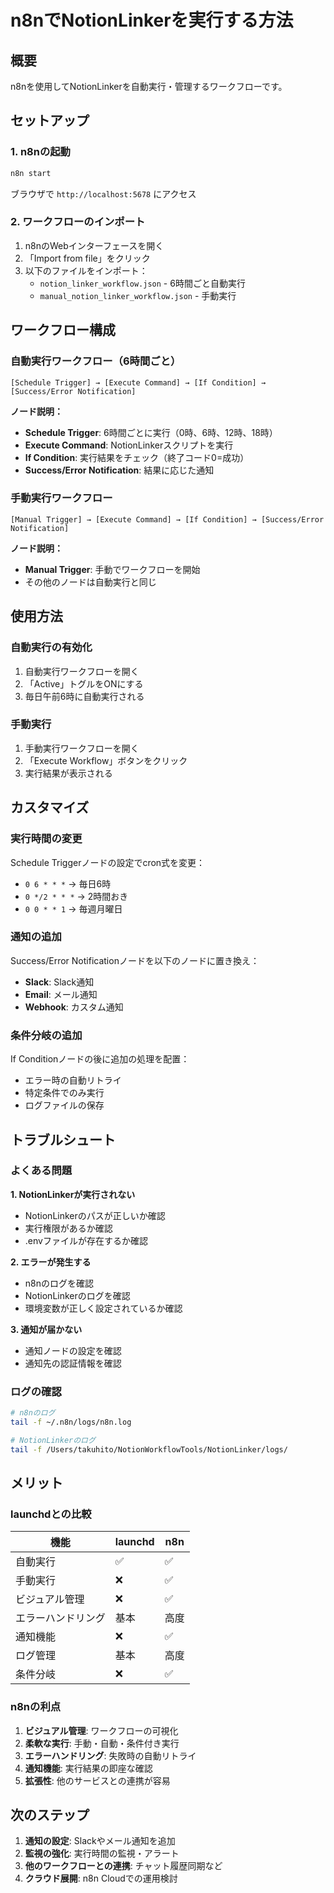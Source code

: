 # n8nでNotionLinkerを実行する方法

## 概要
n8nを使用してNotionLinkerを自動実行・管理するワークフローです。

## セットアップ

### 1. n8nの起動
```bash
n8n start
```
ブラウザで `http://localhost:5678` にアクセス

### 2. ワークフローのインポート
1. n8nのWebインターフェースを開く
2. 「Import from file」をクリック
3. 以下のファイルをインポート：
   - `notion_linker_workflow.json` - 6時間ごと自動実行
   - `manual_notion_linker_workflow.json` - 手動実行

## ワークフロー構成

### 自動実行ワークフロー（6時間ごと）
```
[Schedule Trigger] → [Execute Command] → [If Condition] → [Success/Error Notification]
```

**ノード説明：**
- **Schedule Trigger**: 6時間ごとに実行（0時、6時、12時、18時）
- **Execute Command**: NotionLinkerスクリプトを実行
- **If Condition**: 実行結果をチェック（終了コード0=成功）
- **Success/Error Notification**: 結果に応じた通知

### 手動実行ワークフロー
```
[Manual Trigger] → [Execute Command] → [If Condition] → [Success/Error Notification]
```

**ノード説明：**
- **Manual Trigger**: 手動でワークフローを開始
- その他のノードは自動実行と同じ

## 使用方法

### 自動実行の有効化
1. 自動実行ワークフローを開く
2. 「Active」トグルをONにする
3. 毎日午前6時に自動実行される

### 手動実行
1. 手動実行ワークフローを開く
2. 「Execute Workflow」ボタンをクリック
3. 実行結果が表示される

## カスタマイズ

### 実行時間の変更
Schedule Triggerノードの設定でcron式を変更：
- `0 6 * * *` → 毎日6時
- `0 */2 * * *` → 2時間おき
- `0 0 * * 1` → 毎週月曜日

### 通知の追加
Success/Error Notificationノードを以下のノードに置き換え：
- **Slack**: Slack通知
- **Email**: メール通知
- **Webhook**: カスタム通知

### 条件分岐の追加
If Conditionノードの後に追加の処理を配置：
- エラー時の自動リトライ
- 特定条件でのみ実行
- ログファイルの保存

## トラブルシュート

### よくある問題

**1. NotionLinkerが実行されない**
- NotionLinkerのパスが正しいか確認
- 実行権限があるか確認
- .envファイルが存在するか確認

**2. エラーが発生する**
- n8nのログを確認
- NotionLinkerのログを確認
- 環境変数が正しく設定されているか確認

**3. 通知が届かない**
- 通知ノードの設定を確認
- 通知先の認証情報を確認

### ログの確認
```bash
# n8nのログ
tail -f ~/.n8n/logs/n8n.log

# NotionLinkerのログ
tail -f /Users/takuhito/NotionWorkflowTools/NotionLinker/logs/
```

## メリット

### launchdとの比較
| 機能 | launchd | n8n |
|------|---------|-----|
| 自動実行 | ✅ | ✅ |
| 手動実行 | ❌ | ✅ |
| ビジュアル管理 | ❌ | ✅ |
| エラーハンドリング | 基本 | 高度 |
| 通知機能 | ❌ | ✅ |
| ログ管理 | 基本 | 高度 |
| 条件分岐 | ❌ | ✅ |

### n8nの利点
1. **ビジュアル管理**: ワークフローの可視化
2. **柔軟な実行**: 手動・自動・条件付き実行
3. **エラーハンドリング**: 失敗時の自動リトライ
4. **通知機能**: 実行結果の即座な確認
5. **拡張性**: 他のサービスとの連携が容易

## 次のステップ

1. **通知の設定**: Slackやメール通知を追加
2. **監視の強化**: 実行時間の監視・アラート
3. **他のワークフローとの連携**: チャット履歴同期など
4. **クラウド展開**: n8n Cloudでの運用検討
